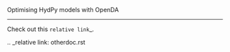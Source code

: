 
Optimising HydPy models with OpenDA
___________________________________


Check out this `relative link`_.

.. _relative link: otherdoc.rst